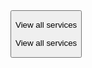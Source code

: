 <button ref={buttonRef} onMouseEnter={handleMouseEnter} onMouseLeave={handleMouseLeave} className="flex items-center justify-center w-max px-4 lg:px-8 h-20 lg:h-28 relative group border border-white rounded-full overflow-hidden">
    <div className="relative h-20 text-xl md:text-3xl lg:text-xl z-10 overflow-hidden">
      <p ref={topTextRef} className="absolute lg:right- md:right- right- text-white">View all services</p>
      <p ref={bottomTextRef} className="absolute lg:right- md:right- right- ">View all services</p>
    </div>
    <div className="absolute left-0 bottom-[-100%] bg-white w-full  h-full rounded-[50%] group-hover:rounded-none group-hover:bottom-0 transition-all duration-450"></div>
</button>
